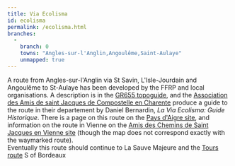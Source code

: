 ```yaml
---
title: Via Ecolisma
id: ecolisma
permalink: /ecolisma.html
branches:
  -
    branch: 0
    towns: "Angles-sur-l'Anglin,Angoulême,Saint-Aulaye"
    unmapped: true
---
```


A route from Angles-sur-l'Anglin via St Savin, L'Isle-Jourdain and Angoulême to St-Aulaye has been developed by the FFRP and local organisations. A description is in the [GR655 topoguide][0], and the [Association des Amis de saint Jacques de Compostelle en Charente][1] produce a guide to the route in their departement by Daniel Bernardin, _La Via Ecolisma: Guide Historique_. There is a page on this route on the [Pays d'Aigre site][2], and information on the route in Vienne on the [Amis des Chemins de Saint Jacques en Vienne site][3] (though the map does not correspond exactly with the waymarked route).  
Eventually this route should continue to La Sauve Majeure and the [Tours route][4] S of Bordeaux

[0]: http://www.ffrandonnee.fr/topoGuidesCatalFiche.aspx?i2=topoGuidesCatal&ref=6552&t=gr&v=655
[1]: http://www-amis-saint-jacques-charente.asso-web.com/
[2]: http://perso.wanadoo.fr/paysdaigre/hpa/textes/revues/textesn1/stjac.htm
[3]: http://compostelle-vienne.jimdo.com/
[4]: tours.html